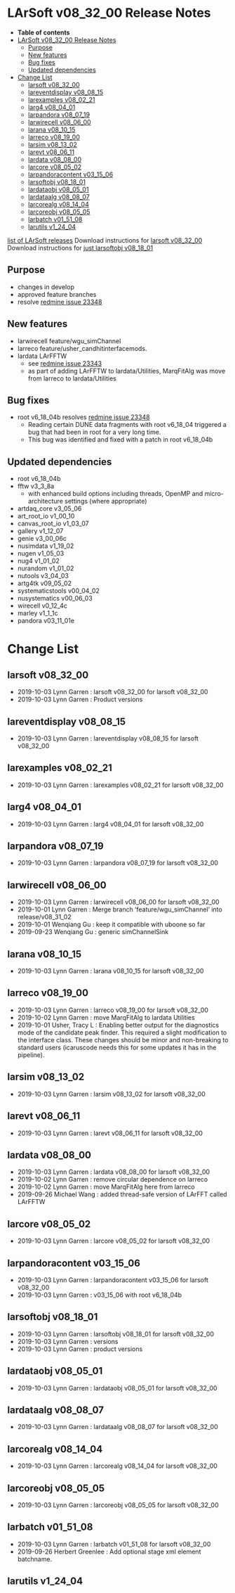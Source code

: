 LArSoft v08_32_00 Release Notes
======================================================================

-   **Table of contents**
-   [LArSoft v08_32_00 Release Notes](#LArSoft-v08_32_00-Release-Notes)
    -   [Purpose](#Purpose)
    -   [New features](#New-features)
    -   [Bug fixes](#Bug-fixes)
    -   [Updated dependencies](#Updated-dependencies)
-   [Change List](#Change-List)
    -   [larsoft v08_32_00](#larsoft-v08_32_00)
    -   [lareventdisplay v08_08_15](#lareventdisplay-v08_08_15)
    -   [larexamples v08_02_21](#larexamples-v08_02_21)
    -   [larg4 v08_04_01](#larg4-v08_04_01)
    -   [larpandora v08_07_19](#larpandora-v08_07_19)
    -   [larwirecell v08_06_00](#larwirecell-v08_06_00)
    -   [larana v08_10_15](#larana-v08_10_15)
    -   [larreco v08_19_00](#larreco-v08_19_00)
    -   [larsim v08_13_02](#larsim-v08_13_02)
    -   [larevt v08_06_11](#larevt-v08_06_11)
    -   [lardata v08_08_00](#lardata-v08_08_00)
    -   [larcore v08_05_02](#larcore-v08_05_02)
    -   [larpandoracontent v03_15_06](#larpandoracontent-v03_15_06)
    -   [larsoftobj v08_18_01](#larsoftobj-v08_18_01)
    -   [lardataobj v08_05_01](#lardataobj-v08_05_01)
    -   [lardataalg v08_08_07](#lardataalg-v08_08_07)
    -   [larcorealg v08_14_04](#larcorealg-v08_14_04)
    -   [larcoreobj v08_05_05](#larcoreobj-v08_05_05)
    -   [larbatch v01_51_08](#larbatch-v01_51_08)
    -   [larutils v1_24_04](#larutils-v1_24_04)

[list of LArSoft releases](LArSoft_release_list)
Download instructions for [larsoft v08_32_00](http://scisoft.fnal.gov/scisoft/bundles/larsoft/v08_32_00/larsoft-v08_32_00.html)
Download instructions for [just larsoftobj v08_18_01](http://scisoft.fnal.gov/scisoft/bundles/larsoftobj/v08_18_01/larsoftobj-v08_18_01.html)

Purpose
--------------------

-   changes in develop
-   approved feature branches
-   resolve [redmine issue 23348](https://cdcvs.fnal.gov/redmine/issues/23348)

New features
------------------------------

-   larwirecell feature/wgu_simChannel
-   larreco feature/usher_candhitinterfacemods.
-   lardata LArFFTW
    -   see [redmine issue 23343](https://cdcvs.fnal.gov/redmine/issues/23343)
    -   as part of adding LArFFTW to lardata/Utilities, MarqFitAlg was move from larreco to lardata/Utilities

Bug fixes
------------------------

-   root v6_18_04b resolves [redmine issue 23348](https://cdcvs.fnal.gov/redmine/issues/23348)
    -   Reading certain DUNE data fragments with root v6_18_04 triggered a bug that had been in root for a very long time.
    -   This bug was identified and fixed with a patch in root v6_18_04b

Updated dependencies
----------------------------------------------

-   root v6_18_04b
-   fftw v3_3_8a
    -   with enhanced build options including threads, OpenMP and micro-architecture settings (where appropriate)
-   artdaq_core v3_05_06
-   art_root_io v1_00_10
-   canvas_root_io v1_03_07
-   gallery v1_12_07
-   genie v3_00_06c
-   nusimdata v1_19_02
-   nugen v1_05_03
-   nug4 v1_01_02
-   nurandom v1_01_02
-   nutools v3_04_03
-   artg4tk v09_05_02
-   systematicstools v00_04_02
-   nusystematics v00_06_03
-   wirecell v0_12_4c
-   marley v1_1_1c
-   pandora v03_11_01e

Change List
============================

larsoft v08_32_00
------------------------------------------

-   2019-10-03 Lynn Garren : larsoft v08_32_00 for larsoft v08_32_00
-   2019-10-03 Lynn Garren : Product versions

lareventdisplay v08_08_15
----------------------------------------------------------

-   2019-10-03 Lynn Garren : lareventdisplay v08_08_15 for larsoft v08_32_00

larexamples v08_02_21
--------------------------------------------------

-   2019-10-03 Lynn Garren : larexamples v08_02_21 for larsoft v08_32_00

larg4 v08_04_01
--------------------------------------

-   2019-10-03 Lynn Garren : larg4 v08_04_01 for larsoft v08_32_00

larpandora v08_07_19
------------------------------------------------

-   2019-10-03 Lynn Garren : larpandora v08_07_19 for larsoft v08_32_00

larwirecell v08_06_00
--------------------------------------------------

-   2019-10-03 Lynn Garren : larwirecell v08_06_00 for larsoft v08_32_00
-   2019-10-01 Lynn Garren : Merge branch ‘feature/wgu_simChannel’ into release/v08_31_02
-   2019-10-01 Wenqiang Gu : keep it compatible with uboone so far
-   2019-09-23 Wenqiang Gu : generic simChannelSink

larana v08_10_15
----------------------------------------

-   2019-10-03 Lynn Garren : larana v08_10_15 for larsoft v08_32_00

larreco v08_19_00
------------------------------------------

-   2019-10-03 Lynn Garren : larreco v08_19_00 for larsoft v08_32_00
-   2019-10-02 Lynn Garren : move MarqFitAlg to lardata Utilities
-   2019-10-01 Usher, Tracy L : Enabling better output for the diagnostics mode of the candidate peak finder. This required a slight modification to the interface class. These changes should be minor and non-breaking to standard users (icaruscode needs this for some updates it has in the pipeline).

larsim v08_13_02
----------------------------------------

-   2019-10-03 Lynn Garren : larsim v08_13_02 for larsoft v08_32_00

larevt v08_06_11
----------------------------------------

-   2019-10-03 Lynn Garren : larevt v08_06_11 for larsoft v08_32_00

lardata v08_08_00
------------------------------------------

-   2019-10-03 Lynn Garren : lardata v08_08_00 for larsoft v08_32_00
-   2019-10-02 Lynn Garren : remove circular dependence on larreco
-   2019-10-02 Lynn Garren : move MarqFitAlg here from larreco
-   2019-09-26 Michael Wang : added thread-safe version of LArFFT called LArFFTW

larcore v08_05_02
------------------------------------------

-   2019-10-03 Lynn Garren : larcore v08_05_02 for larsoft v08_32_00

larpandoracontent v03_15_06
--------------------------------------------------------------

-   2019-10-03 Lynn Garren : larpandoracontent v03_15_06 for larsoft v08_32_00
-   2019-10-03 Lynn Garren : v03_15_06 with root v6_18_04b

larsoftobj v08_18_01
------------------------------------------------

-   2019-10-03 Lynn Garren : larsoftobj v08_18_01 for larsoft v08_32_00
-   2019-10-03 Lynn Garren : versions
-   2019-10-03 Lynn Garren : product versions

lardataobj v08_05_01
------------------------------------------------

-   2019-10-03 Lynn Garren : lardataobj v08_05_01 for larsoft v08_32_00

lardataalg v08_08_07
------------------------------------------------

-   2019-10-03 Lynn Garren : lardataalg v08_08_07 for larsoft v08_32_00

larcorealg v08_14_04
------------------------------------------------

-   2019-10-03 Lynn Garren : larcorealg v08_14_04 for larsoft v08_32_00

larcoreobj v08_05_05
------------------------------------------------

-   2019-10-03 Lynn Garren : larcoreobj v08_05_05 for larsoft v08_32_00

larbatch v01_51_08
--------------------------------------------

-   2019-10-03 Lynn Garren : larbatch v01_51_08 for larsoft v08_32_00
-   2019-09-26 Herbert Greenlee : Add optional stage xml element batchname.

larutils v1_24_04
------------------------------------------
